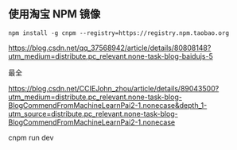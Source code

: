 ## 使用淘宝 NPM 镜像

```
npm install -g cnpm --registry=https://registry.npm.taobao.org
```

https://blog.csdn.net/qq_37568942/article/details/80808148?utm_medium=distribute.pc_relevant.none-task-blog-baidujs-5

最全

https://blog.csdn.net/CCIEJohn_zhou/article/details/89043500?utm_medium=distribute.pc_relevant.none-task-blog-BlogCommendFromMachineLearnPai2-1.nonecase&depth_1-utm_source=distribute.pc_relevant.none-task-blog-BlogCommendFromMachineLearnPai2-1.nonecase



cnpm run dev

